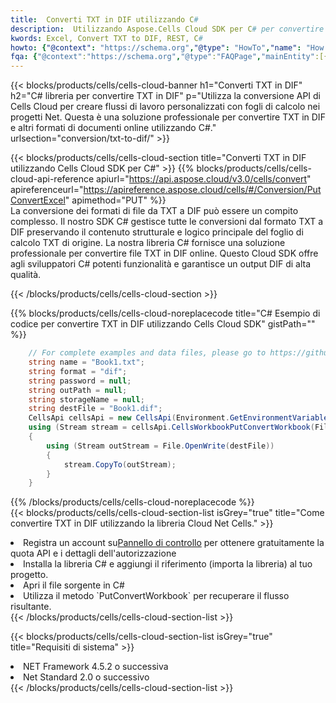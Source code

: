 ```yaml
---
title:  Converti TXT in DIF utilizzando C#
description:  Utilizzando Aspose.Cells Cloud SDK per C# per convertire un file in formato TXT in un file in formato DIF.
kwords: Excel, Convert TXT to DIF, REST, C#
howto: {"@context": "https://schema.org","@type": "HowTo","name": "How to convert TXT to DIF using the Cells Cloud Net library.","description": "How to convert TXT to DIF using the Cells Cloud Net library.","image": {"@type": "ImageObject"},"url": "/net/conversion/txt-to-dif/","step": [{ "@type": "HowToStep","name": "How to convert TXT to DIF using the Cells Cloud Net library. step 1", "image": {"@type": "ImageObject",},"url": "/net/conversion/txt-to-dif/","text": "Register an account at <a href='https://dashboard.aspose.cloud/'>Dashboard</a> to get free API quota & authorization details",},{ "@type": "HowToStep","name": "How to convert TXT to DIF using the Cells Cloud Net library. step 1", "image": {"@type": "ImageObject",},"url": "/net/conversion/txt-to-dif/","text": "Install C# library and add the reference (import the library) to your project.",},{ "@type": "HowToStep","name": "How to convert TXT to DIF using the Cells Cloud Net library. step 1", "image": {"@type": "ImageObject",},"url": "/net/conversion/txt-to-dif/","text": "Open the source file in C#",},{ "@type": "HowToStep","name": "How to convert TXT to DIF using the Cells Cloud Net library. step 1", "image": {"@type": "ImageObject",},"url": "/net/conversion/txt-to-dif/","text": "Use the `PutConvertWorkbook` method to retrieve the resulting stream.",}, ],"supply": {"@type": "HowToSupply","name": "document"},"tool": [{"@type": "HowToTool","name": "Visual Studio, Visual Studio Code, Rider "},{"@type": "HowToTool","name": "Aspose Cells"}],"totalTime": "PT6M"}
fqa: {"@context":"https://schema.org","@type":"FAQPage","mainEntity":[{"@type":"Question","name":"Why convert file formats in C# using REST API?","acceptedAnswer":{"@type":"Answer","text":"Documents are encoded in many ways, and some files may be incompatible with the software you use. To open and read such files, just convert them to appropriate file formats.<br/><ol><li>Install .NET SDK and add the reference (import the library) to your project.</li><li>Open the source file in C# using REST API.</li><li>Call the PutConvertWorkbookRequest() method, passing an output filename with required extension.</li><li>Get the result of conversion as a separate file.</li></ol>"}},{"@type":"Question","name":"What file formats can I convert with your C# library?","acceptedAnswer":{"@type":"Answer","text":"We support a variety of file formats for conversion using .NET library, including XLSX, Excel, xls , PDF, CSV, HTML, Markdown, XML, PNG, JPG, TIFF, Json, TXT and many more."}},{"@type":"Question","name":"What is the maximum allowed file size for conversion using this .NET library?","acceptedAnswer":{"@type":"Answer","text":"There are no file size limits for format conversions using .NET library."}}]}
---
```

{{< blocks/products/cells/cells-cloud-banner h1="Converti TXT in DIF" h2="C# libreria per convertire TXT in DIF" p="Utilizza la conversione API di Cells Cloud per creare flussi di lavoro personalizzati con fogli di calcolo nei progetti Net. Questa è una soluzione professionale per convertire TXT in DIF e altri formati di documenti online utilizzando C#." urlsection="conversion/txt-to-dif/" >}}

{{< blocks/products/cells/cells-cloud-section title="Converti TXT in DIF utilizzando Cells Cloud SDK per C#" >}}
{{% blocks/products/cells/cells-cloud-api-reference apiurl="https://api.aspose.cloud/v3.0/cells/convert" apireferenceurl="https://apireference.aspose.cloud/cells/#/Conversion/PutConvertExcel" apimethod="PUT" %}}
<br/>
La conversione dei formati di file da TXT a DIF può essere un compito complesso. Il nostro SDK C# gestisce tutte le conversioni dal formato TXT a DIF preservando il contenuto strutturale e logico principale del foglio di calcolo TXT di origine. La nostra libreria C# fornisce una soluzione professionale per convertire file TXT in DIF online. Questo Cloud SDK offre agli sviluppatori C# potenti funzionalità e garantisce un output DIF di alta qualità.

{{< /blocks/products/cells/cells-cloud-section >}}

{{% blocks/products/cells/cells-cloud-noreplacecode title="C# Esempio di codice per convertire TXT in DIF utilizzando Cells Cloud SDK" gistPath="" %}}
 
```cs
    // For complete examples and data files, please go to https://github.com/aspose-cells-cloud/aspose-cells-cloud-dotnet/
    string name = "Book1.txt";
    string format = "dif";
    string password = null;
    string outPath = null;
    string storageName = null;
    string destFile = "Book1.dif";
    CellsApi cellsApi = new CellsApi(Environment.GetEnvironmentVariable("ProductClientId"), Environment.GetEnvironmentVariable("ProductClientSecret"));
    using (Stream stream = cellsApi.CellsWorkbookPutConvertWorkbook(File.OpenRead(name), format, password, outPath, storageName))
    {
        using (Stream outStream = File.OpenWrite(destFile))
        {
            stream.CopyTo(outStream);
        }
    }
```
 
{{% /blocks/products/cells/cells-cloud-noreplacecode %}}
<br/>
{{< blocks/products/cells/cells-cloud-section-list isGrey="true" title="Come convertire TXT in DIF utilizzando la libreria Cloud Net Cells." >}}
<li> Registra un account su<a href="https://dashboard.aspose.cloud/">Pannello di controllo</a> per ottenere gratuitamente la quota API e i dettagli dell'autorizzazione</li>
<li>Installa la libreria C# e aggiungi il riferimento (importa la libreria) al tuo progetto.</li>
<li>Apri il file sorgente in C#</li>
<li>Utilizza il metodo `PutConvertWorkbook` per recuperare il flusso risultante.</li>
{{< /blocks/products/cells/cells-cloud-section-list >}}

{{< blocks/products/cells/cells-cloud-section-list isGrey="true" title="Requisiti di sistema" >}}
<li>NET Framework 4.5.2 o successiva</li>
<li>Net Standard 2.0 o successivo</li>
{{< /blocks/products/cells/cells-cloud-section-list >}}
